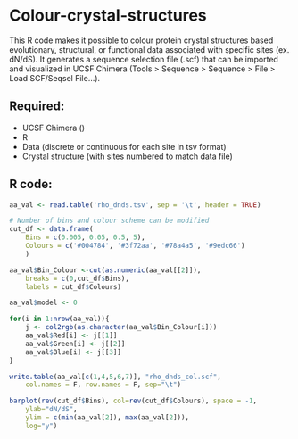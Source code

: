 # Colour-crystal-structures

This R code makes it possible to colour protein crystal structures based evolutionary, structural, or functional data associated with specific sites (ex. dN/dS). It generates a sequence selection file (.scf) that can be imported and visualized in UCSF Chimera (Tools > Sequence > Sequence > File > Load SCF/Seqsel File...).  

## Required:

- UCSF Chimera ()
- R
- Data (discrete or continuous for each site in tsv format)
- Crystal structure (with sites numbered to match data file)

## R code:

```r
aa_val <- read.table('rho_dnds.tsv', sep = '\t', header = TRUE)

# Number of bins and colour scheme can be modified
cut_df <- data.frame(
	Bins = c(0.005, 0.05, 0.5, 5),
	Colours = c('#004784', '#3f72aa', '#78a4a5', '#9edc66')
	)

aa_val$Bin_Colour <-cut(as.numeric(aa_val[[2]]), 
	breaks = c(0,cut_df$Bins),
	labels = cut_df$Colours)

aa_val$model <- 0

for(i in 1:nrow(aa_val)){
	j <- col2rgb(as.character(aa_val$Bin_Colour[i]))
	aa_val$Red[i] <- j[[1]]
	aa_val$Green[i] <- j[[2]]
	aa_val$Blue[i] <- j[[3]]
}

write.table(aa_val[c(1,4,5,6,7)], "rho_dnds_col.scf", 
	col.names = F, row.names = F, sep="\t")

barplot(rev(cut_df$Bins), col=rev(cut_df$Colours), space = -1, 
	ylab="dN/dS", 
	ylim = c(min(aa_val[2]), max(aa_val[2])), 
	log="y")
